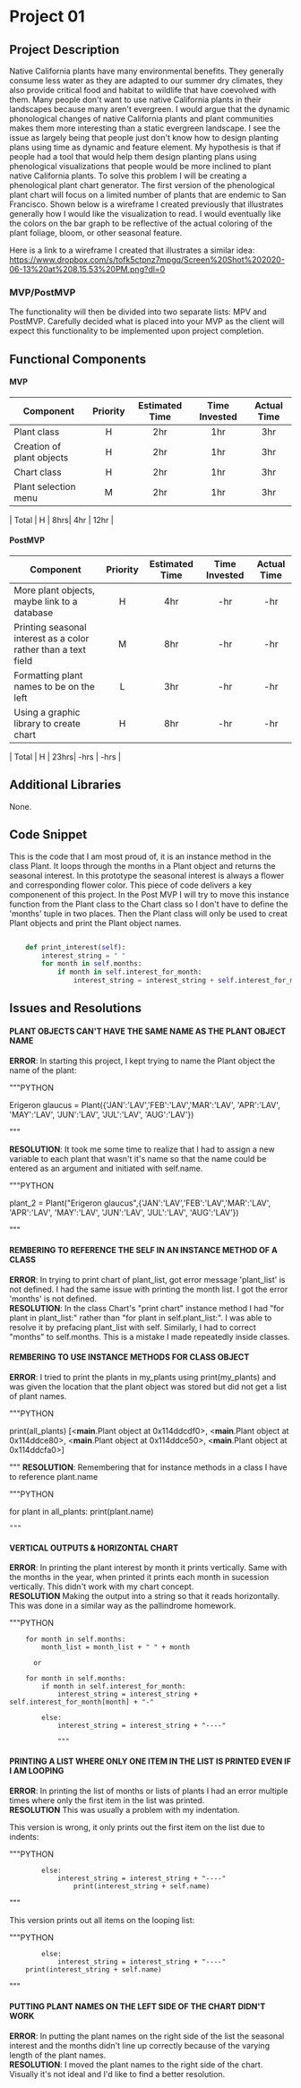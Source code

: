 # Project 01

## Project Description
Native California plants have many environmental benefits. They generally consume less water as they are adapted to our summer dry climates, they also provide critical food and habitat to wildlife that have coevolved with them. Many people don't want to use native California plants in their landscapes because many aren't evergreen. I would argue that the dynamic phonological changes of native California plants and plant communities makes them more interesting than a static evergreen landscape. I see the issue as largely being that people just don't know how to design planting plans using time as dynamic and feature element. My hypothesis is that if people had a tool that would help them design planting plans using phenological visualizations that people would be more inclined to plant native California plants. To solve this problem I will be creating a phenological plant chart generator. The first version of the phenological plant chart will focus on a limited number of plants that are endemic to San Francisco. Shown below is a wireframe I created previously that illustrates generally how I would like the visualization to read. I would eventually like the colors on the bar graph to be reflective of the actual coloring of the plant foliage, bloom, or other seasonal feature.

Here is a link to a wireframe I created that illustrates a similar idea:
https://www.dropbox.com/s/tofk5ctpnz7mpgq/Screen%20Shot%202020-06-13%20at%208.15.53%20PM.png?dl=0

### MVP/PostMVP

The functionality will then be divided into two separate lists: MPV and PostMVP.  Carefully decided what is placed into your MVP as the client will expect this functionality to be implemented upon project completion.

## Functional Components

#### MVP
| Component | Priority | Estimated Time | Time Invested | Actual Time |
| --- | :---: |  :---: | :---: | :---: |
| Plant class | H | 2hr | 1hr | 3hr|
| Creation of plant objects  | H | 2hr | 1hr | 3hr|
| Chart class | H | 2hr | 1hr | 3hr|
| Plant selection menu  | M | 2hr| 1hr | 3hr |

| Total | H | 8hrs| 4hr | 12hr |

#### PostMVP
| Component | Priority | Estimated Time | Time Invested | Actual Time |
| --- | :---: |  :---: | :---: | :---: |
| More plant objects, maybe link to a database| H | 4hr | -hr | -hr|
| Printing seasonal interest as a color rather than a text field| M | 8hr | -hr | -hr|
| Formatting plant names to be on the left | L | 3hr | -hr | -hr|
| Using a graphic library to create chart | H | 8hr | -hr | -hr|

| Total | H | 23hrs| -hrs | -hrs |

## Additional Libraries
 None. 

## Code Snippet
This is the code that I am most proud of, it is an instance method in the class Plant. It loops through the months in a Plant object and returns the seasonal interest. In this prototype the seasonal interest is always a flower and corresponding flower color. This piece of code delivers a key componenent of this project. In the Post MVP I will try to move this instance function from the Plant class to the Chart class so I don't have to define the 'months' tuple in two places. Then the Plant class will only be used to creat Plant objects and print the Plant object names.

```python

    def print_interest(self):  
        interest_string = " "
        for month in self.months:
            if month in self.interest_for_month:
                interest_string = interest_string + self.interest_for_month[month] + "-"
```

## Issues and Resolutions


#### PLANT OBJECTS CAN'T HAVE THE SAME NAME AS THE PLANT OBJECT NAME
**ERROR**:  In starting this project, I kept trying to name the Plant object the name of the plant:

"""PYTHON

Erigeron glaucus = Plant({'JAN':'LAV','FEB':'LAV','MAR':'LAV', 'APR':'LAV', 'MAY':'LAV', 'JUN':'LAV', 'JUL':'LAV', 'AUG':'LAV'})

"""

**RESOLUTION**: It took me some time to realize that I had to assign a new variable to each plant that wasn't it's name so that the name could be entered as an argument and initiated with self.name.

"""PYTHON

plant_2 = Plant("Erigeron glaucus",{'JAN':'LAV','FEB':'LAV','MAR':'LAV', 'APR':'LAV', 'MAY':'LAV', 'JUN':'LAV', 'JUL':'LAV', 'AUG':'LAV'})

"""

#### REMBERING TO REFERENCE THE SELF IN AN INSTANCE METHOD OF A CLASS
**ERROR**:  In trying to print chart of plant_list, got error message 'plant_list' is not defined. I had the same issue with printing the month list. I got the error 'months' is not defined.                       
**RESOLUTION**: In the class Chart's "print chart" instance method I had "for plant in plant_list:" rather than "for plant in self.plant_list:". I was able to resolve it by prefacing plant_list with self. Similarly, I had to correct "months" to self.months. This is a mistake I made repeatedly inside classes.

#### REMBERING TO USE INSTANCE METHODS FOR CLASS OBJECT
**ERROR**: I tried to print the plants in my_plants using print(my_plants) and was given the location that the plant object was stored but did not get a list of plant names.

"""PYTHON

print(all_plants)
[<__main__.Plant object at 0x114ddcdf0>, <__main__.Plant object at 0x114ddce80>, <__main__.Plant object at 0x114ddce50>, <__main__.Plant object at 0x114ddcfa0>]

"""
**RESOLUTION**: Remembering that for instance methods in a class I have to reference plant.name

"""PYTHON

for plant in all_plants:
    print(plant.name)
    
    """

#### VERTICAL OUTPUTS & HORIZONTAL CHART
**ERROR**:  In printing the plant interest by month it prints vertically. Same with the months in the year, when printed it prints each month in sucession vertically. This didn't work with my chart concept.                        
**RESOLUTION** Making the output into a string so that it reads horizontally. This was done in a similar way as the pallindrome homework.

"""PYTHON

        for month in self.months:
            month_list = month_list + " " + month
            
          or
          
        for month in self.months:
            if month in self.interest_for_month:
                interest_string = interest_string + self.interest_for_month[month] + "-"
                
            else:
                interest_string = interest_string + "----"    
                
                """
                
 #### PRINTING A LIST WHERE ONLY ONE ITEM IN THE LIST IS PRINTED EVEN IF I AM LOOPING
**ERROR**:  In printing the list of months or lists of plants I had an error multiple times where only the first item in the list was printed.              
**RESOLUTION** This was usually a problem with my indentation.

This version is wrong, it only prints out the first item on the list due to indents:

"""PYTHON

            else:
                interest_string = interest_string + "----"
                    print(interest_string + self.name)     

"""


This version prints out all items on the looping list:

"""PYTHON

            else:
                interest_string = interest_string + "----"
        print(interest_string + self.name)     

"""

#### PUTTING PLANT NAMES ON THE LEFT SIDE OF THE CHART DIDN'T WORK
**ERROR**:  In putting the plant names on the right side of the list the seasonal interest and the months didn't line up correctly because of the varying length of the plant names.                    
**RESOLUTION**: I moved the plant names to the right side of the chart. Visually it's not ideal and I'd like to find a better resolution.


